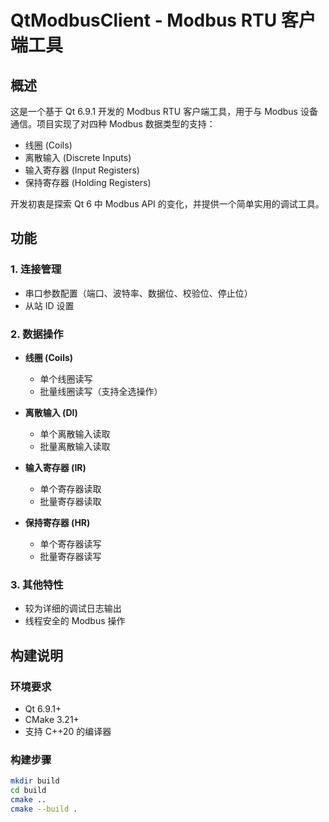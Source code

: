 # QtModbusClient - Modbus RTU 客户端工具

## 概述

这是一个基于 Qt 6.9.1 开发的 Modbus RTU 客户端工具，用于与 Modbus 设备通信。项目实现了对四种 Modbus 数据类型的支持：
- 线圈 (Coils)
- 离散输入 (Discrete Inputs)
- 输入寄存器 (Input Registers)
- 保持寄存器 (Holding Registers)

开发初衷是探索 Qt 6 中 Modbus API 的变化，并提供一个简单实用的调试工具。

## 功能

### 1. 连接管理
- 串口参数配置（端口、波特率、数据位、校验位、停止位）
- 从站 ID 设置

### 2. 数据操作
- **线圈 (Coils)**
  - 单个线圈读写
  - 批量线圈读写（支持全选操作）

- **离散输入 (DI)**
  - 单个离散输入读取
  - 批量离散输入读取

- **输入寄存器 (IR)**
  - 单个寄存器读取
  - 批量寄存器读取

- **保持寄存器 (HR)**
  - 单个寄存器读写
  - 批量寄存器读写

### 3. 其他特性
- 较为详细的调试日志输出
- 线程安全的 Modbus 操作

## 构建说明

### 环境要求
- Qt 6.9.1+
- CMake 3.21+
- 支持 C++20 的编译器

### 构建步骤
```bash
mkdir build
cd build
cmake ..
cmake --build .
